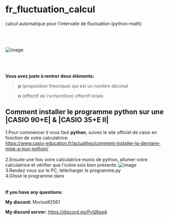# fr_fluctuation_calcul
calcul automatique pour l'intervalle de fluctuation (python-math)







<addr><addr><addr><br/><br/><br/>
![image](https://user-images.githubusercontent.com/84912528/119824438-32e47f80-bef6-11eb-996b-b84dbade31bc.png)

<addr><addr><addr><br/><br/><br/>
**Vous avez juste à rentrer deux éléments:**

>**p** (proposition theorique) qui est un nombre décimal
  
>**n** (effectif de l'echentillon) effectif totale.


  
  
  
  
  
## Comment installer le programme python sur une |CASIO 90+E| & |CASIO 35+E II|
  
1.Pour commencer il vous faut **python**, suivez le site officiel de casio en fonction de votre calculatrice: 
<br/>
https://www.casio-education.fr/actualites/comment-installer-la-derniere-mise-a-jour-python/
<br/>  
2.Ensuite une fois votre calculatrice munis de python, allumer votre calculatrice et vérifier que l'icône sois bien présente:
![image](https://user-images.githubusercontent.com/84912528/119843580-fa4da180-bf07-11eb-9020-531209ddae9a.png)
<br/>
3.Rendez vous sur le PC, télécharger le programme.py
  <br/>
4.Glissé le programme dans 
<addr><addr><addr><br/><br/><br/>
**If you have any questions:**
  
**My discord:** Mʌrius#2561
  
**My discord server:** https://discord.gg/PvQ6peA
  

